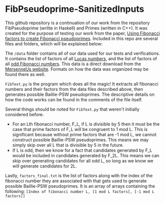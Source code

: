 # FibPseudoprime-SanitizedInputs

This github repository is a continuation of our work from the repository FibPseudoprime (writte in Haskell) and Primes (written in C++). It was created for the purpose of testing our work from the paper, [Using Fibonacci factors to create Fibonacci pseudoprimes](https://arxiv.org/abs/2105.13513). Included in this repo are several files and folders, which will be explained below:

The `/data` folder contains all of our data used for our tests and verifications. It contains the list of factors of all [Lucas numbers](https://github.com/ensj/FibPseudoprime-SanitizedInputs/blob/master/data/allLucasFactors.txt), and the list of factors of all [odd Fibonacci numbers](https://github.com/ensj/FibPseudoprime-SanitizedInputs/blob/master/data/oddFibFactors.txt). This data is a direct download from the [MersenneUs website](https://mersennus.net/fibonacci/). Formats on how the data was organized may be found there as well. 

`FibText.py` is the program which does all the magic! It extracts all fibonacci numbers and their factors from the data files described above, then generates possible Baillie-PSW pseudoprimes. The descriptive details on how the code works can be found in the comments of the file itself. 

Several things should be noted for `FibText.py` that weren't initially considered before. 
- For an Lth fibonacci number, F_L, if L is divisible by 5 then it must be the case that prime factors of F_L will be congruent to 1 mod L. This is significant because without prime factors that are -1 mod L, we cannot construct possible Baillie-PSW pseudoprimes. This means we may simply skip over all L that is divisible by 5 in the future.
- If L is odd, then we know for a fact that candidates generated by F_L would be included in candidates generated by F_2L. This means we can skip over generating candidates for all odd L, so long as we know we will generate candidates for 2L. 

Lastly, `factors_final.txt` is the list of factors along with the index of the fibonacci number they are associated with that gets used to generate possible Baillie-PSW pseudoprimes. It is an array of arrays containing the following: `[Index of fibonacci number L, [1 mod L factors], [-1 mod L factors]]`

